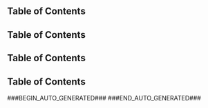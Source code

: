 ## Table of Contents

## Table of Contents

## Table of Contents

## Table of Contents

###BEGIN_AUTO_GENERATED###
###END_AUTO_GENERATED###







